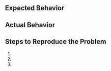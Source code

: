## Expected Behavior
<!-- What we want -->

## Actual Behavior
<!-- What we have, what we do -->

## Steps to Reproduce the Problem
<!-- How to reproduce the problem -->
  1.
  1.
  1.
